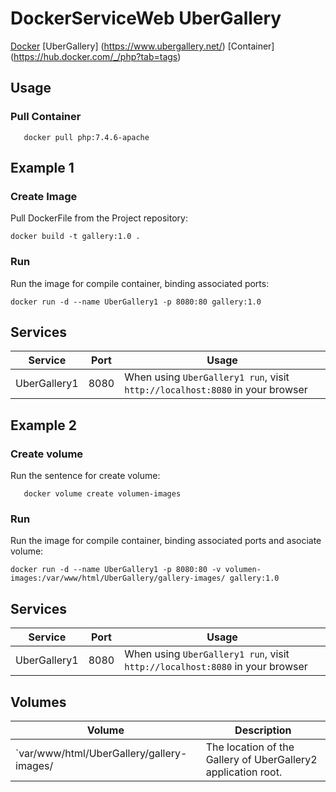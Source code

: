 # DockerServiceWeb UberGallery

[Docker](http://docker.com) 
[UberGallery] (https://www.ubergallery.net/)
[Container] (https://hub.docker.com/_/php?tab=tags)

## Usage
### Pull Container
    
       docker pull php:7.4.6-apache

## Example 1

### Create Image

Pull DockerFile from the Project repository:

    docker build -t gallery:1.0 .

### Run

Run the image for compile container, binding associated ports:

    docker run -d --name UberGallery1 -p 8080:80 gallery:1.0

## Services

Service     | Port | Usage
------------|------|------
UberGallery1| 8080 | When using `UberGallery1 run`, visit `http://localhost:8080` in your browser

## Example 2

### Create volume
Run the sentence for create volume:

       docker volume create volumen-images

### Run

Run the image for compile container, binding associated ports and asociate volume:

    docker run -d --name UberGallery1 -p 8080:80 -v volumen-images:/var/www/html/UberGallery/gallery-images/ gallery:1.0

## Services

Service     | Port | Usage
------------|------|------
UberGallery1| 8080 | When using `UberGallery1 run`, visit `http://localhost:8080` in your browser

## Volumes

Volume          | Description
----------------|-------------
`var/www/html/UberGallery/gallery-images/| The location of the Gallery of UberGallery2 application root.



